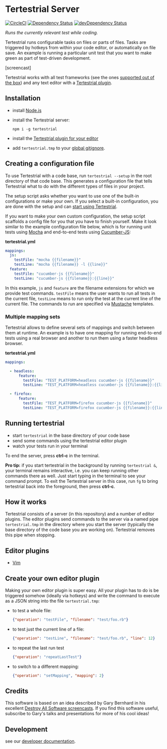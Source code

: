 # Tertestrial Server

[![CircleCI](https://circleci.com/gh/kevgo/tertestrial-server.svg?style=shield)](https://circleci.com/gh/kevgo/tertestrial-server)
[![Dependency Status](https://david-dm.org/kevgo/tertestrial-server.svg)](https://david-dm.org/kevgo/tertestrial-server)
[![devDependency Status](https://david-dm.org/kevgo/tertestrial-server/dev-status.svg)](https://david-dm.org/kevgo/tertestrial-server#info=devDependencies)

_Runs the currently relevant test while coding._

Tertestrial runs configurable tasks on files or parts of files.
Tasks are triggered by hotkeys from within your code editor,
or automatically on file save.
An example is running a particular unit test that you want to make green
as part of test-driven development.

[screencast]

Tertestrial works with all test frameworks (see the ones [supported out of the box](mappings))
and any text editor with a [Tertestrial plugin](#editor-plugins).


## Installation

* install [Node.js](https://nodejs.org/en)

* install the Tertestrial server:

  ```
  npm i -g tertestrial
  ```

* install the [Tertestrial plugin for your editor](#editor-plugins)

* add `tertestrial.tmp` to your
  [global gitignore](https://help.github.com/articles/ignoring-files/#create-a-global-gitignore).


## Creating a configuration file

To use Tertestrial with a code base,
run `tertestrial --setup` in the root directory of that code base.
This generates a configuration file
that tells Tertestrial
what to do with the different types of files in your project.

The setup script asks whether you want to use one of the built-in configurations
or make your own.
If you select a built-in configuration,
you are done with the setup and can [start using Tertestrial](#running-tertestrial).

If you want to make your own custom configuration,
the setup script scaffolds a config file for you that you have to finish yourself.
Make it look similar to the example configuration file below,
which is for running unit tests using [Mocha](https://mochajs.org)
and end-to-end tests using [Cucumber-JS](https://github.com/cucumber/cucumber-js):

__tertestrial.yml__
```yml
mappings:
  js:
    testFile: "mocha {{filename}}"
    testLine: "mocha {{filename}} -l {{line}}"
  feature:
    testFile: "cucumber-js {{filename}}"
    testLine: "cucumber-js {{filename}}:{{line}}"
```

In this example,
`js` and `feature` are the filename extensions for which we provide test commands.
`testFile` means the user wants to run all tests in the current file,
`testLine` means to run only the test at the current line of the current file.
The commands to run are specified via
<a href="https://en.wikipedia.org/wiki/Mustache_(template_system)#Examples)">Mustache</a> templates.


### Multiple mapping sets

Tertestrial allows to define several sets of mappings
and switch between them at runtime.
An example is to have one mapping for running end-to-end tests using a real browser
and another to run them using a faster headless browser.

__tertestrial.yml__

```yml
mappings:

  - headless:
      feature:
        testFile: "TEST_PLATFORM=headless cucumber-js {{filename}}"
        testLine: "TEST_PLATFORM=headless cucumber-js {{filename}}:{{line}}"

  - firefox:
      feature:
        testFile: "TEST_PLATFORM=firefox cucumber-js {{filename}}"
        testLine: "TEST_PLATFORM=firefox cucumber-js {{filename}}:{{line}}"
```


## Running tertestrial

* start `tertestrial` in the base directory of your code base
* send some commands using the tertestrial editor plugin
* watch your tests run in your terminal

To end the server, press __ctrl-c__ in the terminal.


__Pro tip:__ if you start tertestrial in the background by running `tertestrial &`,
your terminal remains interactive,
i.e. you can keep running other commands there as well.
Just start typing in the terminal to see your command prompt.
To exit the Tertestrial server in this case,
run `fg` to bring tertestrial back into the foreground,
then press __ctrl-c__.


## How it works

Tertestrial consists of a server (in this repository)
and a number of editor plugins.
The editor plugins send commands to the server
via a named pipe `tertestrial.tmp` in the directory where you start the server
(typically the base directory of the code base you are working on).
Tertestrial removes this pipe when stopping.


## Editor plugins

* [Vim](https://github.com/kevgo/tertestrial-vim)


## Create your own editor plugin

Making your own editor plugin is super easy.
All your plugin has to do is be triggered somehow (ideally via hotkeys)
and write the command to execute as a JSON string into the file `tertestrial.tmp`:

* to test a whole file:

  ```json
  {"operation": "testFile", "filename": "test/foo.rb"}
  ```

* to test just the current line of a file:

  ```json
  {"operation": "testLine", "filename": "test/foo.rb", "line": 12}
  ```

* to repeat the last run test

  ```json
  {"operation": "repeatLastTest"}
  ```

* to switch to a different mapping:

  ```json
  {"operation": "setMapping", "mapping": 2}
  ```


## Credits

This software is based on an idea described by Gary Bernhard in his excellent
[Destroy All Software screencasts](https://www.destroyallsoftware.com/screencasts/catalog/running-tests-asynchronously).
If you find this software useful,
subscribe to Gary's talks and presentations
for more of his cool ideas!


## Development

see our [developer documentation](CONTRIBUTING.md).
